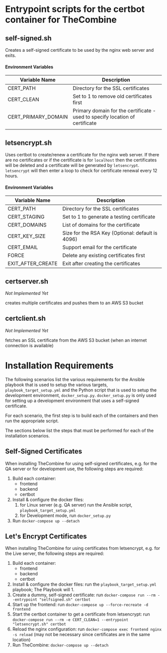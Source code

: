 # Entrypoint scripts for the certbot container for TheCombine

## self-signed.sh
Creates a self-signed certificate to be used by the nginx web server and exits.

#### Environment Variables

| Variable Name       | Description                                                                  |
| ------------------- | ---------------------------------------------------------------------------- |
| CERT_PATH           | Directory for the SSL certificates                                           |
| CERT_CLEAN          | Set to 1 to remove old certificates first                                    |
| CERT_PRIMARY_DOMAIN | Primary domain for the certificate - used to specify location of certificate |
|                     |                                                                              |

## letsencrypt.sh
Uses certbot to create/renew a certificate for the nginx web server.  If there are
no certificates or if the certificate is for `localhost` then the certificates will
be deleted and a certificate will be generated by `letsencrypt`.  `letsencrypt`
will then enter a loop to check for certificate renewal every 12 hours.

#### Environment Variables

| Variable Name     | Description                                      |
| ----------------- | ------------------------------------------------ |
| CERT_PATH         | Directory for the SSL certificates               |
| CERT_STAGING      | Set to 1 to generate a testing certificate       |
| CERT_DOMAINS      | List of domains for the certificate              |
| CERT_KEY_SIZE     | Size for the RSA Key (Optional: default is 4096) |
| CERT_EMAIL        | Support email for the certificate                |
| FORCE             | Delete any existing certificates first           |
| EXIT_AFTER_CREATE | Exit after creating the certificates             |

## certserver.sh
*Not Implemented Yet*

creates multiple certificates and pushes them to an AWS S3 bucket

## certclient.sh
*Not Implemented Yet*

fetches an SSL certificate from the AWS S3 bucket (when an internet connection is
available)

# Installation Requirements

The following scenarios list the various requirements for the Ansible playbook that
is used to setup the various targets, `playbook_target_setup.yml` and the Python
script that is used to setup the development environment, `docker_setup.py`.  `docker_setup.py`
is only used for setting up a development environment that uses a self-signed
certificate.

For each scenario, the first step is to build each of the containers and then run
the appropriate script.

The sections below list the steps that must be performed for each of the installation
scenarios.

## Self-Signed Certificates
When installing TheCombine for using self-signed certificates, e.g. for the QA server
or for development use, the following steps are required:
  1. Build each container:
     - frontend
     - backend
     - certbot
  2. Install & configure the docker files:
     1. for Linux server (e.g. QA server) run the Ansible script, `playbook_target_setup.yml`
     2. for Development mode, run `docker_setup.py`
  3. Run `docker-compose up --detach`

## Let's Encrypt Certificates
When installing TheCombine for using certificates from letsencrypt, e.g. for the
Live server, the following steps are required:
  1. Build each container:
     - frontend
     - backend
     - certbot
  2. Install & configure the docker files: run the `playbook_target_setup.yml` playbook;  The Playbook will
     1.
  3. Create a dummy, self-signed certificate: run `docker-compose run --rm --entrypoint "selfsigned.sh" certbot`
  4. Start up the frontend: run `docker-compose up --force-recreate -d frontend`
  5. Start the certbot container to get a certificate from letsencrypt: run `docker-compose run --rm -e CERT_CLEAN=1 --entrypoint "letsencrypt.sh" certbot`
  6. Reload the nginx configuration: run `docker-compose exec frontend nginx -s reload` (may not be necessary since certificates are in the same location)
  7. Run TheCombine: `docker-compose up --detach`
